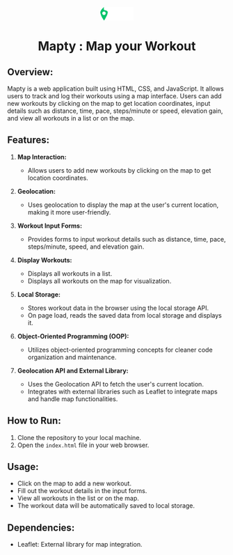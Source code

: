 <p align="center" width="100%">
    <img src="./logo.png" alt="Matours Logo" width="15%">
</p>
<h1 align="center">Mapty : Map your Workout</h1>

## Overview:

Mapty is a web application built using HTML, CSS, and JavaScript. It allows users to track and log their workouts using a map interface. Users can add new workouts by clicking on the map to get location coordinates, input details such as distance, time, pace, steps/minute or speed, elevation gain, and view all workouts in a list or on the map.

## Features:

1. **Map Interaction:**

   - Allows users to add new workouts by clicking on the map to get location coordinates.

2. **Geolocation:**

   - Uses geolocation to display the map at the user's current location, making it more user-friendly.

3. **Workout Input Forms:**

   - Provides forms to input workout details such as distance, time, pace, steps/minute, speed, and elevation gain.

4. **Display Workouts:**

   - Displays all workouts in a list.
   - Displays all workouts on the map for visualization.

5. **Local Storage:**

   - Stores workout data in the browser using the local storage API.
   - On page load, reads the saved data from local storage and displays it.

6. **Object-Oriented Programming (OOP):**

   - Utilizes object-oriented programming concepts for cleaner code organization and maintenance.

7. **Geolocation API and External Library:**
   - Uses the Geolocation API to fetch the user's current location.
   - Integrates with external libraries such as Leaflet to integrate maps and handle map functionalities.

## How to Run:

1. Clone the repository to your local machine.
2. Open the `index.html` file in your web browser.

## Usage:

- Click on the map to add a new workout.
- Fill out the workout details in the input forms.
- View all workouts in the list or on the map.
- The workout data will be automatically saved to local storage.

## Dependencies:

- Leaflet: External library for map integration.
